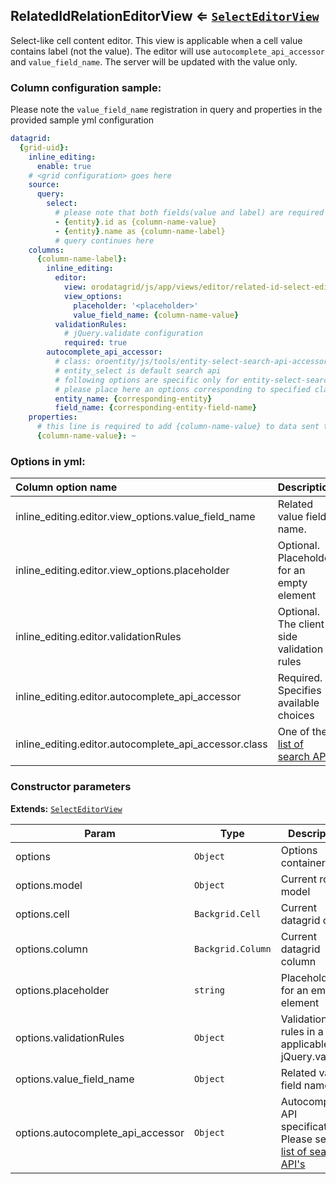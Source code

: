 <a name="module_RelatedIdRelationEditorView"></a>
## RelatedIdRelationEditorView ⇐ <code>[SelectEditorView](./select-editor-view.md)</code>
Select-like cell content editor. This view is applicable when a cell value contains label (not the value).
The editor will use `autocomplete_api_accessor` and `value_field_name`. The server will be updated with the value only.

### Column configuration sample:

Please note the `value_field_name` registration in query and properties in the provided sample yml configuration

``` yml
datagrid:
  {grid-uid}:
    inline_editing:
      enable: true
    # <grid configuration> goes here
    source:
      query:
        select:
          # please note that both fields(value and label) are required for valid work
          - {entity}.id as {column-name-value}
          - {entity}.name as {column-name-label}
          # query continues here
    columns:
      {column-name-label}:
        inline_editing:
          editor:
            view: orodatagrid/js/app/views/editor/related-id-select-editor-view
            view_options:
              placeholder: '<placeholder>'
              value_field_name: {column-name-value}
          validationRules:
            # jQuery.validate configuration
            required: true
        autocomplete_api_accessor:
          # class: oroentity/js/tools/entity-select-search-api-accessor
          # entity_select is default search api
          # following options are specific only for entity-select-search-api-accessor
          # please place here an options corresponding to specified class
          entity_name: {corresponding-entity}
          field_name: {corresponding-entity-field-name}
    properties:
      # this line is required to add {column-name-value} to data sent to client
      {column-name-value}: ~
```

### Options in yml:

Column option name                                  | Description
:---------------------------------------------------|:---------------------------------------
inline_editing.editor.view_options.value_field_name | Related value field name.
inline_editing.editor.view_options.placeholder      | Optional. Placeholder for an empty element
inline_editing.editor.validationRules               | Optional. The client side validation rules
inline_editing.editor.autocomplete_api_accessor     | Required. Specifies available choices
inline_editing.editor.autocomplete_api_accessor.class | One of the [list of search APIs](../search-apis.md)

### Constructor parameters

**Extends:** <code>[SelectEditorView](./select-editor-view.md)</code>  

| Param | Type | Description |
| --- | --- | --- |
| options | <code>Object</code> | Options container |
| options.model | <code>Object</code> | Current row model |
| options.cell | <code>Backgrid.Cell</code> | Current datagrid cell |
| options.column | <code>Backgrid.Column</code> | Current datagrid column |
| options.placeholder | <code>string</code> | Placeholder for an empty element |
| options.validationRules | <code>Object</code> | Validation rules in a form applicable for jQuery.validate |
| options.value_field_name | <code>Object</code> | Related value field name |
| options.autocomplete_api_accessor | <code>Object</code> | Autocomplete API specification.                                      Please see the [list of search API's](../search-apis.md) |

